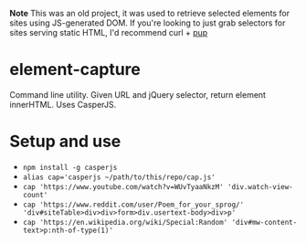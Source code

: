 __Note__ This was an old project, it was used to retrieve selected elements for sites using JS-generated DOM. If you're looking to just grab selectors for sites serving static HTML, I'd recommend curl + [pup](https://github.com/ericchiang/pup)

# element-capture
Command line utility. Given URL and jQuery selector, return element innerHTML. Uses CasperJS.

# Setup and use

- `npm install -g casperjs`
- `alias cap='casperjs ~/path/to/this/repo/cap.js'`
- `cap 'https://www.youtube.com/watch?v=WUvTyaaNkzM' 'div.watch-view-count'`
- `cap 'https://www.reddit.com/user/Poem_for_your_sprog/' 'div#siteTable>div>div>form>div.usertext-body>div>p'`
- `cap 'https://en.wikipedia.org/wiki/Special:Random' 'div#mw-content-text>p:nth-of-type(1)'`
